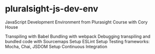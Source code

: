 # pluralsight-js-dev-env
JavaScript Development Environment from Plurasight Course with Cory House

Transpiling with Babel
Bundling with webpack
Debugging transpiling and bundled code with Sourcemaps
Setup ESLint
Setup Testing frameworks: Mocha, Chai, JSDOM
Setup Continuous Integration
